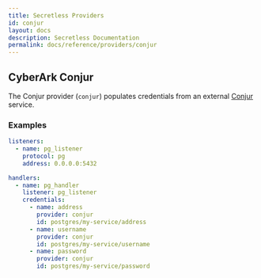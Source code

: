 ```yaml
---
title: Secretless Providers
id: conjur
layout: docs
description: Secretless Documentation
permalink: docs/reference/providers/conjur
---
```


## CyberArk Conjur
The Conjur provider (`conjur`) populates credentials from an external
[Conjur](https://www.conjur.org) service.

### Examples
``` yaml
listeners:
  - name: pg_listener
    protocol: pg
    address: 0.0.0.0:5432

handlers:
  - name: pg_handler
    listener: pg_listener
    credentials:
      - name: address
        provider: conjur
        id: postgres/my-service/address
      - name: username
        provider: conjur
        id: postgres/my-service/username
      - name: password
        provider: conjur
        id: postgres/my-service/password
```
